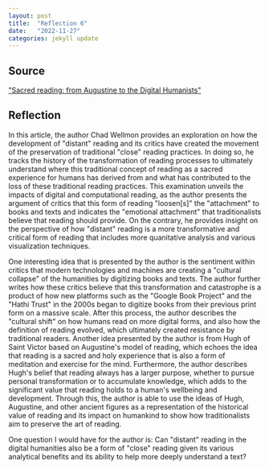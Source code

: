 ```yaml
---
layout: post
title:  "Reflection 6"
date:   "2022-11-27" 
categories: jekyll update
---
```


## Source
["Sacred reading: from Augustine to the Digital Humanists"](https://ieeexplore-ieee-org.ezproxy.library.tufts.edu/book/7580007) 

## Reflection

In this article, the author Chad Wellmon provides an exploration on how the development of "distant" reading and its critics have created the movement of the preservation of traditional "close" reading practices. In doing so, he tracks the history of the transformation of reading processes to ultimately understand where this traditional concept of reading as a sacred experience for humans has derived from and what has contributed to the loss of these traditional reading practices. This examination unveils the impacts of digital and computational reading, as the author presents the argument of critics that this form of reading "loosen[s]" the "attachment" to books and texts and indicates the "emotional attachment" that traditionalists believe that reading should provide. On the contrary, he provides insight on the perspective of how "distant" reading is a more transformative and critical form of reading that includes more quanitative analysis and various visualization techniques.

One interesting idea that is presented by the author is the sentiment within critics that modern technologies and machines are creating a "cultural collapse" of the humanities by digitizing books and texts. The author further writes how these critics believe that this transformation and catastrophe is a product of how new platforms such as the "Google Book Project" and the "Hathi Trust" in the 2000s began to digitize books from their previous print form on a massive scale. After this process, the author describes the "cultural shift" on how humans read on more digital forms, and also how the definition of reading evolved, which ultimately created resistance by traditional readers. Another idea presented by the author is from Hugh of Saint Victor based on Augustine's model of reading, which echoes the idea that reading is a sacred and holy experience that is also a form of meditation and exercise for the mind. Furthermore, the author describes Hugh's belief that reading always has a larger purpose, whether to pursue personal transformation or to accumulate knowledge, which adds to the significant value that reading holds to a human's wellbeing and development. Through this, the author is able to use the ideas of Hugh, Augustine, and other ancient figures as a representation of the historical value of reading and its impact on humankind to show how traditionalists aim to preserve the art of reading.

One question I would have for the author is: Can "distant" reading in the digital humanities also be a form of "close" reading given its various analytical benefits and its ability to help more deeply understand a text?